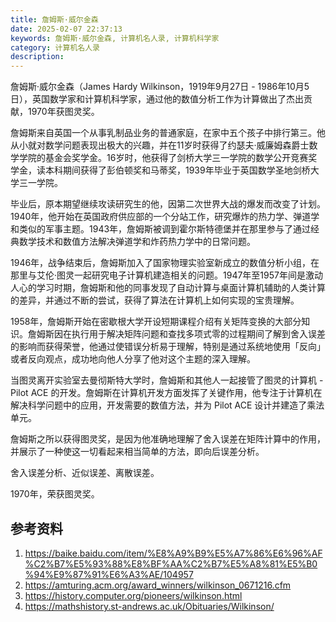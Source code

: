 ```yaml
---
title: 詹姆斯·威尔金森
date: 2025-02-07 22:37:13
keywords: 詹姆斯·威尔金森, 计算机名人录, 计算机科学家
category: 计算机名人录
description:
---
```


詹姆斯·威尔金森（James Hardy Wilkinson，1919年9月27日 - 1986年10月5日），英国数学家和计算机科学家，通过他的数值分析工作为计算做出了杰出贡献，1970年获图灵奖。

詹姆斯来自英国一个从事乳制品业务的普通家庭，在家中五个孩子中排行第三。他从小就对数学问题表现出极大的兴趣，并在11岁时获得了约瑟夫·威廉姆森爵士数学学院的基金会奖学金。16岁时，他获得了剑桥大学三一学院的数学公开竞赛奖学金，读本科期间获得了彭伯顿奖和马蒂奖，1939年毕业于英国数学圣地剑桥大学三一学院。

毕业后，原本期望继续攻读研究生的他，因第二次世界大战的爆发而改变了计划。1940年，他开始在英国政府供应部的一个分站工作，研究爆炸的热力学、弹道学和类似的军事主题。1943年，詹姆斯被调到霍尔斯特德堡并在那里参与了通过经典数学技术和数值方法解决弹道学和炸药热力学中的日常问题。

1946年，战争结束后，詹姆斯加入了国家物理实验室新成立的数值分析小组，在那里与艾伦·图灵一起研究电子计算机建造相关的问题。1947年至1957年间是激动人心的学习时期，詹姆斯和他的同事发现了自动计算与桌面计算机辅助的人类计算的差异，并通过不断的尝试，获得了算法在计算机上如何实现的宝贵理解。

1958年，詹姆斯开始在密歇根大学开设短期课程介绍有关矩阵变换的大部分知识。詹姆斯因在执行用于解决矩阵问题和查找多项式零的过程期间了解到舍入误差的影响而获得荣誉，他通过使错误分析易于理解，特别是通过系统地使用「反向」或者反向观点，成功地向他人分享了他对这个主题的深入理解。

当图灵离开实验室去曼彻斯特大学时，詹姆斯和其他人一起接管了图灵的计算机 - Pilot ACE 的开发。詹姆斯在计算机开发方面发挥了关键作用，他专注于计算机在解决科学问题中的应用，开发需要的数值方法，并为 Pilot ACE 设计并建造了乘法单元。

詹姆斯之所以获得图灵奖，是因为他准确地理解了舍入误差在矩阵计算中的作用，并展示了一种使这一切看起来相当简单的方法，即向后误差分析。

舍入误差分析、近似误差、离散误差。

1970年，荣获图灵奖。

## 参考资料
1. https://baike.baidu.com/item/%E8%A9%B9%E5%A7%86%E6%96%AF%C2%B7%E5%93%88%E8%BF%AA%C2%B7%E5%A8%81%E5%B0%94%E9%87%91%E6%A3%AE/104957
2. https://amturing.acm.org/award_winners/wilkinson_0671216.cfm
3. https://history.computer.org/pioneers/wilkinson.html
4. https://mathshistory.st-andrews.ac.uk/Obituaries/Wilkinson/
